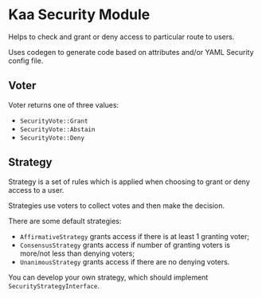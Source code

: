 # Kaa Security Module

Helps to check and grant or deny access to particular route to users.

Uses codegen to generate code based on attributes and/or YAML Security config file.

## Voter

Voter returns one of three values:

- ```SecurityVote::Grant```
- ```SecurityVote::Abstain```
- ```SecurityVote::Deny```

## Strategy

Strategy is a set of rules which is applied when choosing to grant or deny access to a user.

Strategies use voters to collect votes and then make the decision.

There are some default strategies:

- ```AffirmativeStrategy``` grants access if there is at least 1 granting voter;
- ```ConsensusStrategy``` grants access if number of granting voters is more/not less than denying voters;
- ```UnanimousStrategy``` grants access if there are no denying voters.

You can develop your own strategy, which should implement ```SecurityStrategyInterface```.